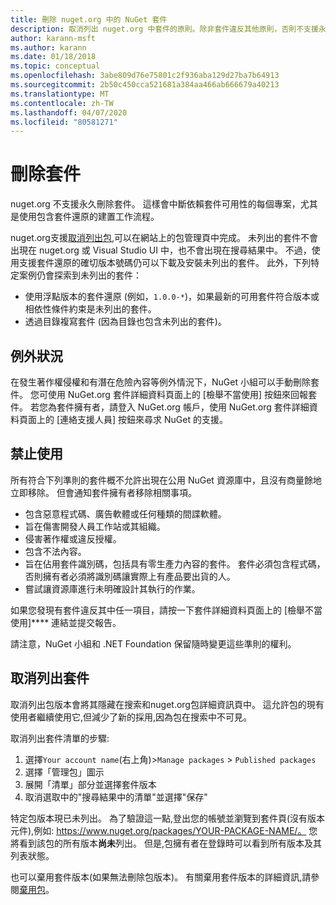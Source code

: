 ```yaml
---
title: 刪除 nuget.org 中的 NuGet 套件
description: 取消列出 nuget.org 中套件的原則。除非套件違反其他原則，否則不支援永久刪除。
author: karann-msft
ms.author: karann
ms.date: 01/18/2018
ms.topic: conceptual
ms.openlocfilehash: 3abe809d76e75801c2f936aba129d27ba7b64913
ms.sourcegitcommit: 2b50c450cca521681a384aa466ab666679a40213
ms.translationtype: MT
ms.contentlocale: zh-TW
ms.lasthandoff: 04/07/2020
ms.locfileid: "80581271"
---
```

# <a name="deleting-packages"></a>刪除套件

nuget.org 不支援永久刪除套件。 這樣會中斷依賴套件可用性的每個專案，尤其是使用包含套件還原的建置工作流程。

nuget.org支援[取消列出包](#unlisting-a-package),可以在網站上的包管理頁中完成。 未列出的套件不會出現在 nuget.org 或 Visual Studio UI 中，也不會出現在搜尋結果中。 不過，使用支援套件還原的確切版本號碼仍可以下載及安裝未列出的套件。 此外，下列特定案例仍會探索到未列出的套件：

- 使用浮點版本的套件還原 (例如，`1.0.0-*`)，如果最新的可用套件符合版本或相依性條件約束是未列出的套件。
- 透過目錄複寫套件 (因為目錄也包含未列出的套件)。

## <a name="exceptions"></a>例外狀況

在發生著作權侵權和有潛在危險內容等例外情況下，NuGet 小組可以手動刪除套件。 您可使用 NuGet.org 套件詳細資料頁面上的 [檢舉不當使用] 按鈕來回報套件。 若您為套件擁有者，請登入 NuGet.org 帳戶，使用 NuGet.org 套件詳細資料頁面上的 [連絡支援人員] 按鈕來尋求 NuGet 的支援。

## <a name="prohibited-use"></a>禁止使用

所有符合下列準則的套件概不允許出現在公用 NuGet 資源庫中，且沒有商量餘地立即移除。 但會通知套件擁有者移除相關事項。

- 包含惡意程式碼、廣告軟體或任何種類的間諜軟體。
- 旨在傷害開發人員工作站或其組織。
- 侵害著作權或違反授權。
- 包含不法內容。
- 旨在佔用套件識別碼，包括具有零生產力內容的套件。 套件必須包含程式碼，否則擁有者必須將識別碼讓實際上有產品要出貨的人。
- 嘗試讓資源庫進行未明確設計其執行的作業。

如果您發現有套件違反其中任一項目，請按一下套件詳細資料頁面上的 [檢舉不當使用]**** 連結並提交報告。

請注意，NuGet 小組和 .NET Foundation 保留隨時變更這些準則的權利。

## <a name="unlisting-a-package"></a>取消列出套件
取消列出包版本會將其隱藏在搜索和nuget.org包詳細資訊頁中。 這允許包的現有使用者繼續使用它,但減少了新的採用,因為包在搜索中不可見。

取消列出套件清單的步驟:

1. 選擇`Your account name`(右上角)>`Manage packages` > `Published packages`
1. 選擇「管理包」圖示
1. 展開「清單」部分並選擇套件版本
1. 取消選取中的"搜尋結果中的清單"並選擇"保存"

特定包版本現已未列出。 為了驗證這一點,登出您的帳號並瀏覽到套件頁(沒有版本元件),例如: https://www.nuget.org/packages/YOUR-PACKAGE-NAME/。 您將看到該包的所有版本**尚未**列出。 但是,包擁有者在登錄時可以看到所有版本及其列表狀態。

也可以棄用套件版本(如果無法刪除包版本)。 有關棄用套件版本的詳細資訊,請參閱[棄用包](../deprecate-packages.md)。
